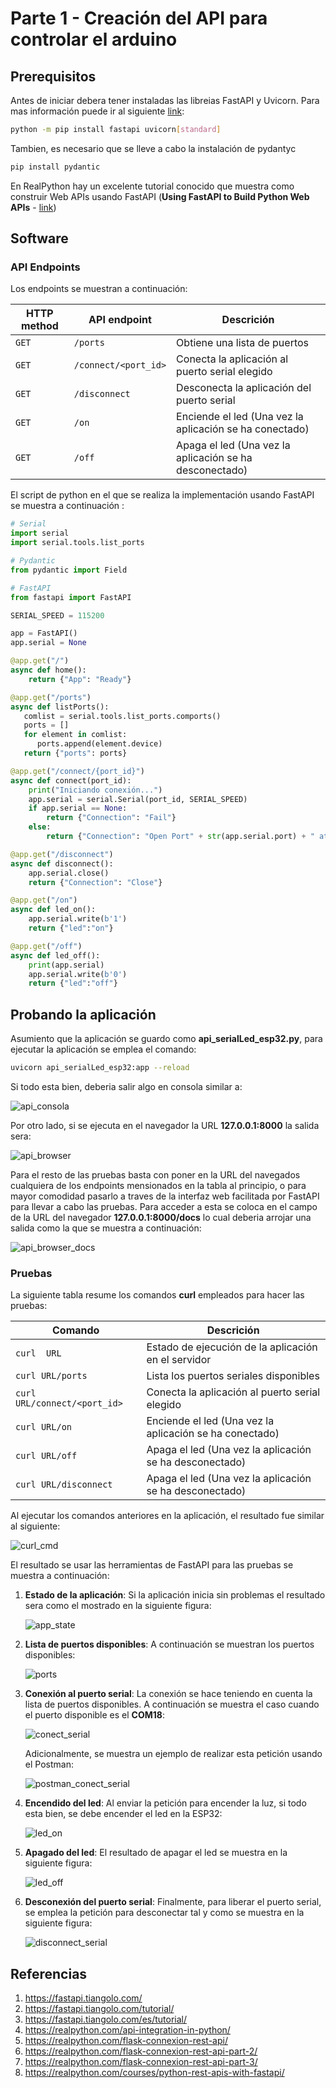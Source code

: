 # Parte 1 - Creación del API para controlar el arduino

## Prerequisitos

Antes de iniciar debera tener instaladas las libreias FastAPI y Uvicorn. Para mas información puede ir al siguiente [link](https://fastapi.tiangolo.com/tutorial/):

```bash
python -m pip install fastapi uvicorn[standard]
```

Tambien, es necesario que se lleve a cabo la instalación de pydantyc

```bash
pip install pydantic
```

En RealPython hay un excelente tutorial conocido que muestra como construir Web APIs usando FastAPI (**Using FastAPI to Build Python Web APIs** - [link](https://realpython.com/fastapi-python-web-apis/))

## Software

### API Endpoints

Los endpoints se muestran a continuación:

|HTTP method | API endpoint |Descrición|
|---|---|---|
|```GET``` | ```/ports``` |	Obtiene una lista de puertos |
|```GET``` | ```/connect/<port_id>``` |	Conecta la aplicación al puerto serial elegido |
|```GET``` | ```/disconnect``` | Desconecta la aplicación del puerto serial |
|```GET``` | ```/on``` | Enciende el led (Una vez la aplicación se ha conectado) |
|```GET``` | ```/off``` | Apaga el led (Una vez la aplicación se ha desconectado) |

El script de python en el que se realiza la implementación usando FastAPI se muestra a continuación :

```python
# Serial
import serial
import serial.tools.list_ports

# Pydantic
from pydantic import Field

# FastAPI
from fastapi import FastAPI

SERIAL_SPEED = 115200

app = FastAPI()
app.serial = None

@app.get("/")
async def home():
    return {"App": "Ready"}

@app.get("/ports")
async def listPorts():
   comlist = serial.tools.list_ports.comports()
   ports = []
   for element in comlist:
      ports.append(element.device)
   return {"ports": ports}

@app.get("/connect/{port_id}")
async def connect(port_id): 
    print("Iniciando conexión...")
    app.serial = serial.Serial(port_id, SERIAL_SPEED)
    if app.serial == None:
        return {"Connection": "Fail"}
    else:
        return {"Connection": "Open Port" + str(app.serial.port) + " at " + str(app.serial.baudrate)}

@app.get("/disconnect") 
async def disconnect():
    app.serial.close()
    return {"Connection": "Close"}

@app.get("/on")
async def led_on():
    app.serial.write(b'1')
    return {"led":"on"}

@app.get("/off")
async def led_off():
    print(app.serial)
    app.serial.write(b'0')
    return {"led":"off"}
```

## Probando la aplicación

Asumiento que la aplicación se guardo como **api_serialLed_esp32.py**, para ejecutar la aplicación se emplea el comando:

```bash
uvicorn api_serialLed_esp32:app --reload
```

Si todo esta bien, deberia salir algo en consola similar a:

![api_consola](terminal_output.png)

Por otro lado, si se ejecuta en el navegador la URL **127.0.0.1:8000** la salida sera:

![api_browser](browser_output.png)

Para el resto de las pruebas basta con poner en la URL del navegados cualquiera de los endpoints mensionados en la tabla al principio, o para mayor comodidad pasarlo a traves de la interfaz web facilitada por FastAPI para llevar a cabo las pruebas. Para acceder a esta se coloca en el campo de la URL del navegador **127.0.0.1:8000/docs** lo cual deberia arrojar una salida como la que se muestra a continuación:

![api_browser_docs](serial_web1.png)

### Pruebas

La siguiente tabla resume los comandos **curl** empleados para hacer las pruebas:

|Comando |Descrición|
|---|---|
|```curl  URL``` | Estado de ejecución de la aplicación en el servidor|
|```curl URL/ports``` |	Lista los puertos seriales disponibles |
|```curl URL/connect/<port_id>``` | Conecta la aplicación al puerto serial elegido |
|```curl URL/on``` | Enciende el led (Una vez la aplicación se ha conectado) |
|```curl URL/off``` | Apaga el led (Una vez la aplicación se ha desconectado) |
|```curl URL/disconnect``` |  Apaga el led (Una vez la aplicación se ha desconectado) |

Al ejecutar los comandos anteriores en la aplicación, el resultado fue similar al siguiente:

![curl_cmd](curl_test.png)

El resultado se usar las herramientas de FastAPI para las pruebas se muestra a continuación:

1. **Estado de la aplicación**: Si la aplicación inicia sin problemas el resultado sera como el mostrado en la siguiente figura:
   
   ![app_state](serial_web2.png)

2. **Lista de puertos disponibles**: A continuación se muestran los puertos disponibles:
   
   ![ports](serial_web3.png)

3. **Conexión al puerto serial**: La conexión se hace teniendo en cuenta la lista de puertos disponibles. A continuación se muestra el caso cuando el puerto disponible es el **COM18**:
   
   ![conect_serial](serial_web3.png)

   Adicionalmente, se muestra un ejemplo de realizar esta petición usando el Postman:

   ![postman_conect_serial](postman_test.png)

4. **Encendido del led**: Al enviar la petición para encender la luz, si todo esta bien, se debe encender el led en la ESP32:

   ![led_on](serial_web4.png)
  

5. **Apagado del led**: El resultado de apagar el led se muestra en la siguiente figura:
   
   ![led_off](serial_web5.png)

6. **Desconexión del puerto serial**: Finalmente, para liberar el puerto serial, se emplea la petición para desconectar tal y como se muestra en la siguiente figura:

   ![disconnect_serial](serial_web6.png)


## Referencias

1. https://fastapi.tiangolo.com/
2. https://fastapi.tiangolo.com/tutorial/
3. https://fastapi.tiangolo.com/es/tutorial/
4. https://realpython.com/api-integration-in-python/
5. https://realpython.com/flask-connexion-rest-api/
6. https://realpython.com/flask-connexion-rest-api-part-2/
7. https://realpython.com/flask-connexion-rest-api-part-3/
8. https://realpython.com/courses/python-rest-apis-with-fastapi/

